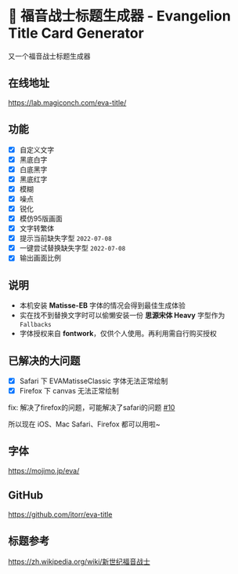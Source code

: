 

# 🐧 福音战士标题生成器 - Evangelion Title Card Generator
又一个福音战士标题生成器

## 在线地址
https://lab.magiconch.com/eva-title/


## 功能
- [x] 自定义文字
- [x] 黑底白字
- [x] 白底黑字
- [x] 黑底红字
- [x] 模糊
- [x] 噪点
- [x] 锐化
- [x] 模仿95版画面
- [x] 文字转繁体
- [x] 提示当前缺失字型 `2022-07-08`
- [x] 一键尝试替换缺失字型 `2022-07-08`
- [x] 输出画面比例

## 说明
 - 本机安装 **Matisse-EB** 字体的情况会得到最佳生成体验
 - 实在找不到替换文字时可以偷懒安装一份 **思源宋体 Heavy** 字型作为 `Fallbacks`
 - 字体授权来自 **fontwork**，仅供个人使用。再利用需自行购买授权



## 已解决的大问题
- [x] Safari 下 EVAMatisseClassic 字体无法正常绘制
- [x] Firefox 下 canvas 无法正常绘制

fix: 解决了firefox的问题，可能解决了safari的问题 [#10](https://github.com/itorr/eva-title/pull/10)

所以现在 iOS、Mac Safari、Firefox 都可以用啦~

## 字体
https://mojimo.jp/eva/

## GitHub
https://github.com/itorr/eva-title

## 标题参考
https://zh.wikipedia.org/wiki/新世纪福音战士
